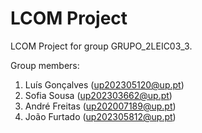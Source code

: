 # LCOM Project

LCOM Project for group GRUPO_2LEIC03_3.

Group members:

1. Luís Gonçalves (up202305120@up.pt)
2. Sofia Sousa (up202303662@up.pt)
3. André Freitas (up202007189@up.pt)
4. João Furtado (up202305812@up.pt)
